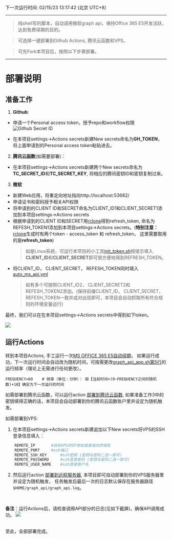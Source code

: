 下一次运行时间: 02/15/23 13:17:42 (北京 UTC+8）

---

>纯shell写的脚本，自动调用微软graph api，保持Office 365 E5开发活跃，达到免费续期的目的。

>可选择一键部署到Github Actions, 腾讯云函数和VPS。

>可先Fork本项目后，按照以下步骤部署。

---
# 部署说明
## 准备工作
1. **Github**: 

* 申请一个Personal access token，授予repo和workflow权限
![Github Secret ID](https://cdn.jsdelivr.net/gh/hansyao/image-hosting@master/20210606/Screenshot%20from%202021-08-23%2010-06-05.5haf6e1xk4g0.png)

* 在本项目settings->Actions secrets新建New secrets命名为**GH_TOKEN**，将上面申请到的Personal access token粘贴进去。

2. **腾讯云函数**(如需要部署)： 

* 在本项目settings->Actions secrets新建两个New secrets命名为**TC_SECRET_ID**和**TC_SECRET_KEY**, 将相应的腾讯密钥ID和密钥复制过来。

3. **微软**

* 新建Web应用，将重定向地址指向http://localhost:53682/
* 申请证书和密码授予相关API权限
* 将申请到的CLIENT ID和SECRET命名为CLIENT_ID1和CLIENT_SECRET1添加到本项目settings->Actions secrets
* 根据申请到的CLIENT ID和SECRET用[rclone](https://rclone.org/downloads/)得到refresh_token, 命名为REFESH_TOKEN1添加到本项目settings->Actions secrets。(**特别注意：** [rclone](https://rclone.org/downloads/)生成时有两个token - access_token 和 refresh_token， 这里需要取用的是**refresh_token**)
	>如是Linux系统，可运行本项目的小工具[init_token.sh](./init_token.sh)按提示填入**CLIENT_ID**和**CLIENT_SECRET**即可很方便地得到REFRESH_TOKEN。
* 将CLIENT_ID， CLIENT_SECRET， REFESH_TOKEN同时填入[auto_ms_api.yml](../../blob/master/.github/workflows/auto_ms_api.yml#L19-L27)
	>如有多个可按照CLIENT_ID2， CLIENT_SECRET2和REFESH_TOKEN2添加。(保持前缀CLIENT_ID， CLIENT_SECRET， REFESH_TOKEN一致并成对出现即可，本项目会自动抓取所有符合规则的环境变量运行)

最终，我们可以在在本项目settings->Actions secrets中得到如下token。

![](https://cdn.jsdelivr.net/gh/hansyao/image-hosting@master/20210606/Screenshot%20from%202021-08-23%2011-23-02.2gyy9bofyby0.png)


## 运行Actions

转到本项目Actions, 手工运行一次[MS OFFICE 365 E5自动续期](../../actions/workflows/auto_ms_api.yml)， 如果运行成功，下一次运行时间会自动改为随机时间，可按需更改[graph_api_app.sh第5行](../../blob/b1b34738316828b6adcd4d38c7fa5132a297e9d4/graph_api_app.sh#L5)的运行频率（理论上无需进行任何更改）。
```
FREQUENCY=60 	# 频率（单位：分钟）： 取【当前时间+(0~FREQUENCY之间的随机数)+10】确定为下一次运行的时间
```

如需部署到腾讯云函数，可以运行action [部署到腾讯云函数](../../actions/workflows/tencent_cloud.yml), 如果准备工作3中的密钥填得正确的话，本项目会自动部署到你的腾讯云函数账户里并设定为随机触发。

如需部署到VPS: 
1. 在本项目settings->Actions secrets新建追加以下New secrets将VPS的SSH登录信息填入：
```bash
	REMOTE_IP		#目标VPS的IP地址或者指向的域名
	REMOTE_PORT		#ssh端口
	REMOTE_SSH_KEY		#ssh密钥 (密钥与密码二选一即可)
	REMOTE_PASSWORD		#ssh登录密码 (密钥与密码二选一即可)
	REMOTE_USER_NAME	#ssh登录用户名
```
2. 然后运行action [部署到远程服务器](../../actions/workflows/deploy_to_remote.yml), 本项目即可自动部署到你的VPS服务器里并设定为随机触发， 任务触发后最后一次的日志默认保存在服务器路径```$HOME/graph_api/graph_api.log```。

<br>

**备注**：运行Actions后，请检查调用API部分的日志(见如下截屏)，确保API调用成功。
![](https://cdn.jsdelivr.net/gh/hansyao/image-hosting@master/20210606/e5_actions.1cdg7rdlm31c.png)

<br>
至此，全部部署完成。
